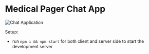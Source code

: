 # Medical Pager Chat App

![Chat Application](https://i.ibb.co/hsvcw4V/image.png)

Setup:
- run ```npm i && npm start``` for both client and server side to start the development server